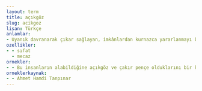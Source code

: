 ```yaml
---
layout: term
title: açıkgöz
slug: acikgoz
lisan: Türkçe
anlamlar:
- Uyanık davranarak çıkar sağlayan, imkânlardan kurnazca yararlanmayı bilen; aynagöz, cingöz, uyanık
ozellikler:
- - sıfat
  - mecaz
ornekler:
- - Bu insanların alabildiğine açıkgöz ve çakır pençe olduklarını bir kere daha anlardık.
orneklerkaynak:
- - Ahmet Hamdi Tanpınar
---
```

